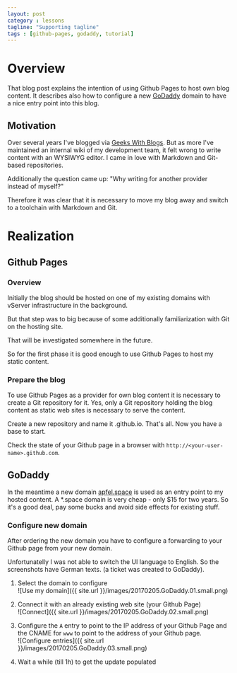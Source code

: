 ```yaml
---
layout: post
category : lessons
tagline: "Supporting tagline"
tags : [github-pages, godaddy, tutorial]
---
```


# Overview

That blog post explains the intention of using Github Pages to host own blog content. It describes also how to configure a new [GoDaddy](www.godaddy.com) domain to have a nice entry point into this blog.

## Motivation

Over several years I've blogged via [Geeks With Blogs](http://geekswithblogs.net/mapfel/). But as more I've maintained an internal wiki of my development team, it felt wrong to write content with an WYSIWYG editor. I came in love with Markdown and Git-based repositories.

Additionally the question came up: "Why writing for another provider instead of myself?"

Therefore it was clear that it is necessary to move my blog away and switch to a toolchain with Markdown and Git.

# Realization

## Github Pages

### Overview

Initially the blog should be hosted on one of my existing domains with vServer infrastructure in the background.

But that step was to big because of some additionally familiarization with Git on the hosting site.

That will be investigated somewhere in the future.

So for the first phase it is good enough to use Github Pages to host my static content.

### Prepare the blog

To use Github Pages as a provider for own blog content it is necessary to create a Git repository for it. Yes, only a Git repository holding the blog content as static web sites is necessary to serve the content.

Create a new repository and name it <your-user-name>.github.io. That's all. Now you have a base to start.

Check the state of your Github page in a browser with ```http://<your-user-name>.github.com```.

## GoDaddy

In the meantime a new domain [apfel.space](www.apfel.space) is used as an entry point to my hosted content. A *.space domain is very cheap - only $15 for two years. So it's a good deal, pay some bucks and avoid side effects for existing stuff.

### Configure new domain

After ordering the new domain you have to configure a forwarding to your Github page from your new domain.

Unfortunatelly I was not able to switch the UI language to English. So the screenshots have German texts. (a ticket was created to GoDaddy).

1. Select the domain to configure  
![Use my domain]({{ site.url }}/images/20170205.GoDaddy.01.small.png)

2. Connect it with an already existing web site (your Github Page)  
![Connect]({{ site.url }}/images/20170205.GoDaddy.02.small.png)

3. Configure the ```A``` entry to point to the IP address of your Github Page and the CNAME for ```www``` to point to the address of your Github page.  
![Configure entries]({{ site.url }}/images/20170205.GoDaddy.03.small.png)

4. Wait a while (till 1h) to get the update populated
